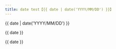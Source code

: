 ```yaml
---
title: date test【{{ date | date('YYYY/MM/DD') }}】
---
```


{{ date | date('YYYY/MM/DD') }}

{{ date }}

{{ date }}
